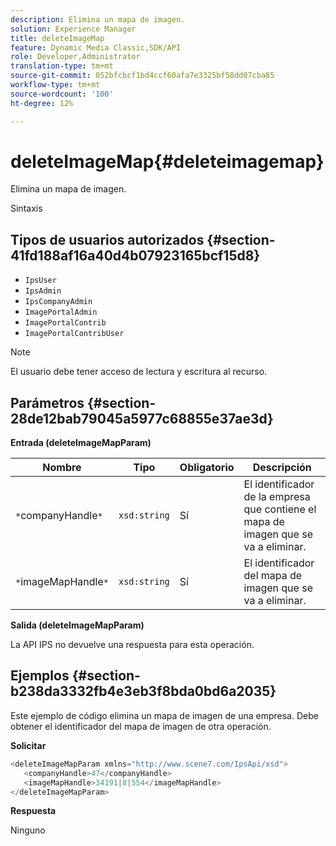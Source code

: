 ```yaml
---
description: Elimina un mapa de imagen.
solution: Experience Manager
title: deleteImageMap
feature: Dynamic Media Classic,SDK/API
role: Developer,Administrator
translation-type: tm+mt
source-git-commit: 052bfcbcf1bd4ccf60afa7e3325bf58dd07cba85
workflow-type: tm+mt
source-wordcount: '100'
ht-degree: 12%

---
```



# deleteImageMap{#deleteimagemap}

Elimina un mapa de imagen.

Sintaxis

## Tipos de usuarios autorizados {#section-41fd188af16a40d4b07923165bcf15d8}

* `IpsUser`
* `IpsAdmin`
* `IpsCompanyAdmin`
* `ImagePortalAdmin`
* `ImagePortalContrib`
* `ImagePortalContribUser`

>[!NOTE]
>
>El usuario debe tener acceso de lectura y escritura al recurso.

## Parámetros {#section-28de12bab79045a5977c68855e37ae3d}

**Entrada (deleteImageMapParam)**

| Nombre | Tipo | Obligatorio | Descripción |
|---|---|---|---|
| `*`companyHandle`*` | `xsd:string` | Sí | El identificador de la empresa que contiene el mapa de imagen que se va a eliminar. |
| `*`imageMapHandle`*` | `xsd:string` | Sí | El identificador del mapa de imagen que se va a eliminar. |

**Salida (deleteImageMapParam)**

La API IPS no devuelve una respuesta para esta operación.

## Ejemplos {#section-b238da3332fb4e3eb3f8bda0bd6a2035}

Este ejemplo de código elimina un mapa de imagen de una empresa. Debe obtener el identificador del mapa de imagen de otra operación.

**Solicitar**

```java
<deleteImageMapParam xmlns="http://www.scene7.com/IpsApi/xsd">
   <companyHandle>47</companyHandle>
   <imageMapHandle>34191|8|554</imageMapHandle>
</deleteImageMapParam>
```

**Respuesta**

Ninguno
